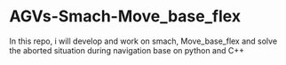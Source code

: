 # AGVs-Smach-Move_base_flex
In this repo, i will develop and work on smach, Move_base_flex and solve the aborted situation during navigation base on python and C++
